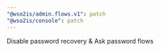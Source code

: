 ```yaml
---
"@wso2is/admin.flows.v1": patch
"@wso2is/console": patch
---
```


Disable password recovery & Ask password flows
